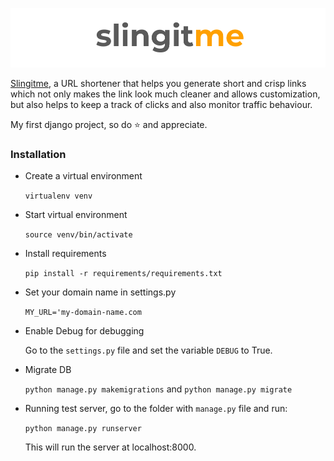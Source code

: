 
![Logo](images/mainlogo.png)

[Slingitme](http://slingit.me), a URL shortener that helps you generate short and crisp links which not only makes the link look much cleaner and allows customization, but also helps to keep a track of clicks and also monitor traffic behaviour.

My first django project, so do :star: and appreciate.


### Installation 

- Create a virtual environment

    `virtualenv venv`


- Start virtual environment

    `source venv/bin/activate`


- Install requirements

    `pip install -r requirements/requirements.txt`


- Set your domain name in settings.py
   
    `MY_URL='my-domain-name.com`


- Enable Debug for debugging

    Go to the `settings.py` file and set the variable `DEBUG` to True.


- Migrate DB

    `python manage.py makemigrations` and `python manage.py migrate` 


- Running test server, go to the folder with `manage.py` file and run:

    `python manage.py runserver`

    This will run the server at localhost:8000.




